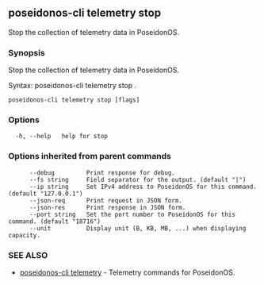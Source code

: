 ## poseidonos-cli telemetry stop

Stop the collection of telemetry data in PoseidonOS.

### Synopsis


Stop the collection of telemetry data in PoseidonOS.

Syntax:
	poseidonos-cli telemetry stop .
          

```
poseidonos-cli telemetry stop [flags]
```

### Options

```
  -h, --help   help for stop
```

### Options inherited from parent commands

```
      --debug         Print response for debug.
      --fs string     Field separator for the output. (default "|")
      --ip string     Set IPv4 address to PoseidonOS for this command. (default "127.0.0.1")
      --json-req      Print request in JSON form.
      --json-res      Print response in JSON form.
      --port string   Set the port number to PoseidonOS for this command. (default "18716")
      --unit          Display unit (B, KB, MB, ...) when displaying capacity.
```

### SEE ALSO

* [poseidonos-cli telemetry](poseidonos-cli_telemetry.md)	 - Telemetry commands for PoseidonOS.

